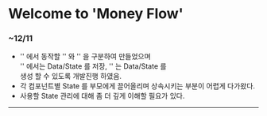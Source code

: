 # Welcome to 'Money Flow'

### ~12/11 <br>
- '<App />' 에서 동작할 '<Expenses />' 와 '<NewExpense />' 을 구분하여 만들었으며 <br>
 '<Expenses />' 에서는 Data/State 를 저장, '<NewExpense />' 는 Data/State 를 <br>
 생성 할 수 있도록 개발진행 하였음. <br>
- 각 컴포넌트별 State 를 부모에게 끌어올리며 상속시키는 부분이 어렵게 다가왔다. <br>
- 사용할 State 관리에 대해 좀 더 깊게 이해할 필요가 있다. <br>
-----------------------------------------------------------------------
